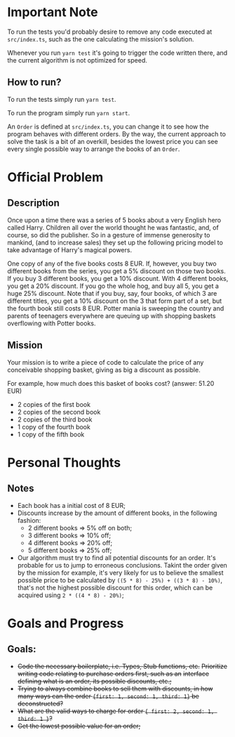 # Important Note

To run the tests you'd probably desire to remove any code executed at
`src/index.ts`, such as the one calculating the mission's solution.

Whenever you run `yarn test` it's going to trigger the code written there,
and the current algorithm is not optimized for speed.

## How to run?

To run the tests simply run `yarn test`.

To run the program simply run `yarn start`.

An `Order` is defined at `src/index.ts`, you can change it to see how the
program behaves with different orders. By the way, the current approach
to solve the task is a bit of an overkill, besides the lowest price you
can see every single possible way to arrange the books of an `Order`.

# Official Problem

## Description

Once upon a time there was a series of 5 books about a very English hero
called Harry. Children all over the world thought he was fantastic, and,
of course, so did the publisher. So in a gesture of immense generosity to
mankind, (and to increase sales) they set up the following pricing model
to take advantage of Harry's magical powers.

One copy of any of the five books costs 8 EUR. If, however, you buy two
different books from the series, you get a 5% discount on those two books.
If you buy 3 different books, you get a 10% discount. With 4 different
books, you get a 20% discount. If you go the whole hog, and buy all 5, you
get a huge 25% discount. Note that if you buy, say, four books, of which
3 are different titles, you get a 10% discount on the 3 that form part of
a set, but the fourth book still costs 8 EUR. Potter mania is sweeping the
country and parents of teenagers everywhere are queuing up with shopping
baskets overflowing with Potter books.

## Mission

Your mission is to write a piece of code to calculate the price of any
conceivable shopping basket, giving as big a discount as possible.

For example, how much does this basket of books cost? (answer: 51.20 EUR)

  * 2 copies of the first book
  * 2 copies of the second book
  * 2 copies of the third book
  * 1 copy of the fourth book
  * 1 copy of the fifth book

# Personal Thoughts

## Notes

  * Each book has a initial cost of 8 EUR;
  * Discounts increase by the amount of different books, in the following fashion:
    * 2 different books => 5% off on both;
    * 3 different books => 10% off;
    * 4 different books => 20% off;
    * 5 different books => 25% off;
  * Our algorithm must try to find all potential discounts for an order.
  It's probable for us to jump to erroneous conclusions. Takint the order
  given by the mission for example, it's very likely for us to believe the
  smallest possible price to be calculated by `((5 * 8) - 25%) + ((3 * 8) - 10%)`,
  that's not the highest possible discount for this order, which can be
  acquired using `2 * ((4 * 8) - 20%)`;

# Goals and Progress

## Goals:
  * ~~Code the necessary boilerplate, i.e. Types, Stub functions, etc.~~
  ~~Prioritize writing code relating to purchase orders first, such as an~~
  ~~interface defining what is an order, its possible discounts, etc.;~~
  * ~~Trying to always combine books to sell them with discounts, in how~~
  ~~many ways can the order `{first: 1, second: 1, third: 1}` be deconstructed?~~
  * ~~What are the valid ways to charge for order `{ first: 2, second: 1, third: 1 }`?~~
  * ~~Get the lowest possible value for an order;~~
